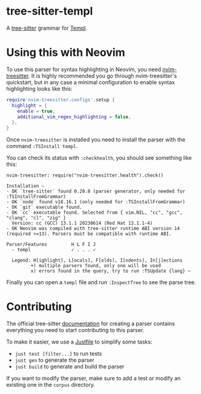 # tree-sitter-templ

A [tree-sitter](https://github.com/tree-sitter/tree-sitter) grammar for [Templ](https://templ.guide).

# Using this with Neovim

To use this parser for syntax highlighting in Neovim, you need [nvim-treesitter](https://github.com/nvim-treesitter/nvim-treesitter).
It is highly recommended you go through nvim-treesitter's quickstart, but in any case a minimal configuration to enable syntax highlighting looks like this:

```lua
require'nvim-treesitter.configs'.setup {
  highlight = {
    enable = true,
    additional_vim_regex_highlighting = false,
  },
}
```

Once `nvim-treesitter` is installed you need to install the parser with the command `:TSInstall templ`.

You can check its status with `:checkhealth`, you should see something like this:
```
nvim-treesitter: require("nvim-treesitter.health").check()

Installation ~
- OK `tree-sitter` found 0.20.8 (parser generator, only needed for :TSInstallFromGrammar)
- OK `node` found v18.16.1 (only needed for :TSInstallFromGrammar)
- OK `git` executable found.
- OK `cc` executable found. Selected from { vim.NIL, "cc", "gcc", "clang", "cl", "zig" }
  Version: cc (GCC) 13.1.1 20230614 (Red Hat 13.1.1-4)
- OK Neovim was compiled with tree-sitter runtime ABI version 14 (required >=13). Parsers must be compatible with runtime ABI.

Parser/Features         H L F I J
  - templ               ✓ . . . ✓

  Legend: H[ighlight], L[ocals], F[olds], I[ndents], In[j]ections
         +) multiple parsers found, only one will be used
         x) errors found in the query, try to run :TSUpdate {lang} ~
```

Finally you can open a `templ` file and run `:InspectTree` to see the parse tree.

# Contributing

The official tree-sitter [documentation](https://tree-sitter.github.io/tree-sitter/creating-parsers#getting-started) for creating a parser contains everything you need to start contributing to this parser.

To make it easier, we use a [Justfile](https://github.com/casey/just) to simplify some tasks:
* `just test [filter...]` to run tests
* `just gen` to generate the parser
* `just build` to generate and build the parser

If you want to modify the parser, make sure to add a test or modify an existing one in the `corpus` directory.
